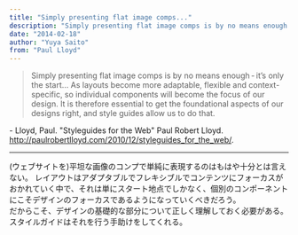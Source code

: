 ```yaml
---
title: "Simply presenting flat image comps..."
description: "Simply presenting flat image comps is by no means enough - it’s only the start… As layouts become more adaptable, flexible and context-specific, so individual components will become the focus of our design. It is therefore essential to get the foundational aspects of our designs right, and style guides allow us to do that." 
date: "2014-02-18"
author: "Yuya Saito"
from: "Paul Lloyd"
---
```


> Simply presenting flat image comps is by no means enough - it’s only the start… As layouts become more adaptable, flexible and context-specific, so individual components will become the focus of our design. It is therefore essential to get the foundational aspects of our designs right, and style guides allow us to do that.

\- Lloyd, Paul. "Styleguides for the Web" Paul Robert Lloyd. <http://paulrobertlloyd.com/2010/12/styleguides_for_the_web/>.

* * *

(ウェブサイトを)平坦な画像のコンプで単純に表現するのはもはや十分とは言えない。 
レイアウトはアダプタブルでフレキシブルでコンテンツにフォーカスがおかれていく中で、それは単にスタート地点でしかなく、個別のコンポーネントにこそデザインのフォーカスであるようになっていくべきだろう。  
だからこそ、デザインの基礎的な部分について正しく理解しておく必要がある。スタイルガイドはそれを行う手助けをしてくれる。

